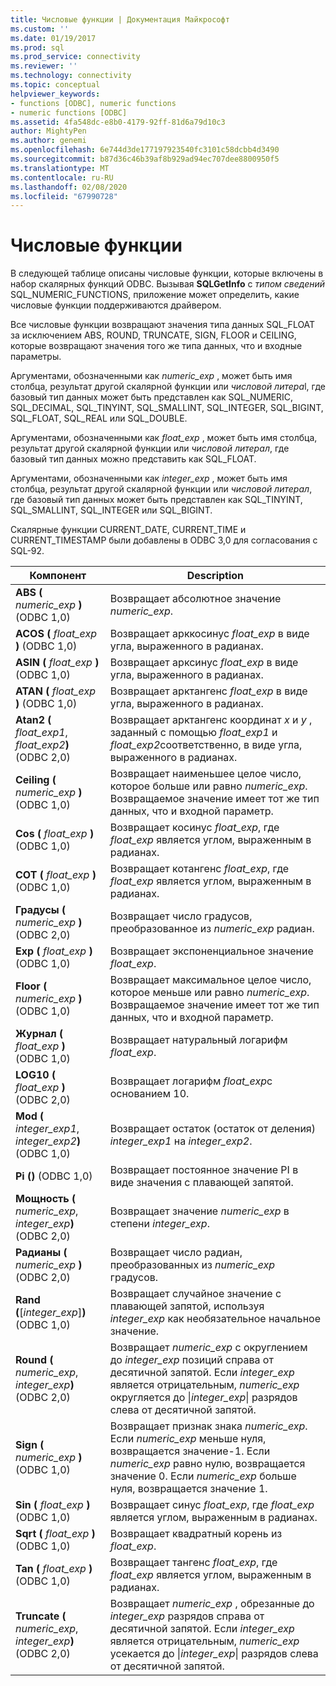 ```yaml
---
title: Числовые функции | Документация Майкрософт
ms.custom: ''
ms.date: 01/19/2017
ms.prod: sql
ms.prod_service: connectivity
ms.reviewer: ''
ms.technology: connectivity
ms.topic: conceptual
helpviewer_keywords:
- functions [ODBC], numeric functions
- numeric functions [ODBC]
ms.assetid: 4fa548dc-e8b0-4179-92ff-81d6a79d10c3
author: MightyPen
ms.author: genemi
ms.openlocfilehash: 6e744d3de177197923540fc3101c58dcbb4d3490
ms.sourcegitcommit: b87d36c46b39af8b929ad94ec707dee8800950f5
ms.translationtype: MT
ms.contentlocale: ru-RU
ms.lasthandoff: 02/08/2020
ms.locfileid: "67990728"
---
```

# <a name="numeric-functions"></a>Числовые функции
В следующей таблице описаны числовые функции, которые включены в набор скалярных функций ODBC. Вызывая **SQLGetInfo** с *типом сведений* SQL_NUMERIC_FUNCTIONS, приложение может определить, какие числовые функции поддерживаются драйвером.  
  
 Все числовые функции возвращают значения типа данных SQL_FLOAT за исключением ABS, ROUND, TRUNCATE, SIGN, FLOOR и CEILING, которые возвращают значения того же типа данных, что и входные параметры.  
  
 Аргументами, обозначенными как *numeric_exp* , может быть имя столбца, результат другой скалярной функции или *числовой литера*l, где базовый тип данных может быть представлен как SQL_NUMERIC, SQL_DECIMAL, SQL_TINYINT, SQL_SMALLINT, SQL_INTEGER, SQL_BIGINT, SQL_FLOAT, SQL_REAL или SQL_DOUBLE.  
  
 Аргументами, обозначенными как *float_exp* , может быть имя столбца, результат другой скалярной функции или *числовой литерал*, где базовый тип данных можно представить как SQL_FLOAT.  
  
 Аргументами, обозначенными как *integer_exp* , может быть имя столбца, результат другой скалярной функции или *числовой литерал*, где базовый тип данных может быть представлен как SQL_TINYINT, SQL_SMALLINT, SQL_INTEGER или SQL_BIGINT.  
  
 Скалярные функции CURRENT_DATE, CURRENT_TIME и CURRENT_TIMESTAMP были добавлены в ODBC 3,0 для согласования с SQL-92.  
  
|Компонент|Description|  
|--------------|-----------------|  
|**ABS (** _numeric_exp_ **)** (ODBC 1,0)|Возвращает абсолютное значение *numeric_exp*.|  
|**ACOS (** _float_exp_ **)** (ODBC 1,0)|Возвращает арккосинус *float_exp* в виде угла, выраженного в радианах.|  
|**ASIN (** _float_exp_ **)** (ODBC 1,0)|Возвращает арксинус *float_exp* в виде угла, выраженного в радианах.|  
|**ATAN (** _float_exp_ **)** (ODBC 1,0)|Возвращает арктангенс *float_exp* в виде угла, выраженного в радианах.|  
|**Atan2 (** _float_exp1_, _float_exp2_**)** (ODBC 2,0)|Возвращает арктангенс координат *x* и *y* , заданный с помощью *float_exp1* и *float_exp2*соответственно, в виде угла, выраженного в радианах.|  
|**Ceiling (** _numeric_exp_ **)** (ODBC 1,0)|Возвращает наименьшее целое число, которое больше или равно *numeric_exp*. Возвращаемое значение имеет тот же тип данных, что и входной параметр.|  
|**Cos (** _float_exp_ **)** (ODBC 1,0)|Возвращает косинус *float_exp*, где *float_exp* является углом, выраженным в радианах.|  
|**COT (** _float_exp_ **)** (ODBC 1,0)|Возвращает котангенс *float_exp*, где *float_exp* является углом, выраженным в радианах.|  
|**Градусы (** _numeric_exp_ **)** (ODBC 2,0)|Возвращает число градусов, преобразованное из *numeric_exp* радиан.|  
|**Exp (** _float_exp_ **)** (ODBC 1,0)|Возвращает экспоненциальное значение *float_exp*.|  
|**Floor (** _numeric_exp_ **)** (ODBC 1,0)|Возвращает максимальное целое число, которое меньше или равно *numeric_exp*. Возвращаемое значение имеет тот же тип данных, что и входной параметр.|  
|**Журнал (** _float_exp_ **)** (ODBC 1,0)|Возвращает натуральный логарифм *float_exp*.|  
|**LOG10 (** _float_exp_ **)** (ODBC 2,0)|Возвращает логарифм *float_exp*с основанием 10.|  
|**Mod (** _integer_exp1_, _integer_exp2_**)** (ODBC 1,0)|Возвращает остаток (остаток от деления) *integer_exp1* на *integer_exp2*.|  
|**Pi ()** (ODBC 1,0)|Возвращает постоянное значение PI в виде значения с плавающей запятой.|  
|**Мощность (** _numeric_exp_, _integer_exp_**)** (ODBC 2,0)|Возвращает значение *numeric_exp* в степени *integer_exp*.|  
|**Радианы (** _numeric_exp_ **)** (ODBC 2,0)|Возвращает число радиан, преобразованных из *numeric_exp* градусов.|  
|**Rand (**[*integer_exp*]**)** (ODBC 1,0)|Возвращает случайное значение с плавающей запятой, используя *integer_exp* как необязательное начальное значение.|  
|**Round (** _numeric_exp_, _integer_exp_**)** (ODBC 2,0)|Возвращает *numeric_exp* с округлением до *integer_exp* позиций справа от десятичной запятой. Если *integer_exp* является отрицательным, *numeric_exp* округляется до &#124;*integer_exp*&#124; разрядов слева от десятичной запятой.|  
|**Sign (** _numeric_exp_ **)** (ODBC 1,0)|Возвращает признак знака *numeric_exp*. Если *numeric_exp* меньше нуля, возвращается значение-1. Если *numeric_exp* равно нулю, возвращается значение 0. Если *numeric_exp* больше нуля, возвращается значение 1.|  
|**Sin (** _float_exp_ **)** (ODBC 1,0)|Возвращает синус *float_exp*, где *float_exp* является углом, выраженным в радианах.|  
|**Sqrt (** _float_exp_ **)** (ODBC 1,0)|Возвращает квадратный корень из *float_exp*.|  
|**Tan (** _float_exp_ **)** (ODBC 1,0)|Возвращает тангенс *float_exp*, где *float_exp* является углом, выраженным в радианах.|  
|**Truncate (** _numeric_exp_, _integer_exp_**)** (ODBC 2,0)|Возвращает *numeric_exp* , обрезанные до *integer_exp* разрядов справа от десятичной запятой. Если *integer_exp* является отрицательным, *numeric_exp* усекается до &#124;*integer_exp*&#124; разрядов слева от десятичной запятой.|
